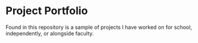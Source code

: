 # Project Portfolio

Found in this repository is a sample of projects I have worked on for school, independently, or alongside faculty.
